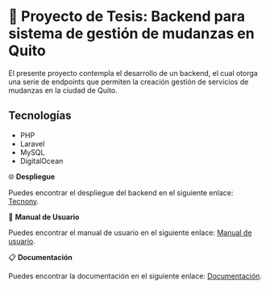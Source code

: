 # 📄 Proyecto de Tesis: Backend para sistema de gestión de mudanzas en Quito

El presente proyecto contempla el desarrollo de un backend, el cual otorga una serie de endpoints que permiten la creación gestión de servicios de mudanzas en la ciudad de Quito.

## Tecnologías 

- PHP
- Laravel
- MySQL
- DigitalOcean

🌐 **Despliegue**

Puedes encontrar el despliegue del backend en el siguiente enlace: [Tecnony](http://mudanzapp.duckdns.org).

📖 **Manual de Usuario**

Puedes encontrar el manual de usuario en el siguiente enlace: [Manual de usuario](https://youtu.be/Z9mCoOb9vmQ).

📋 **Documentación**

Puedes encontrar la documentación en el siguiente enlace: [Documentación](http://mudanzapp.duckdns.org/api/documentation#/).

